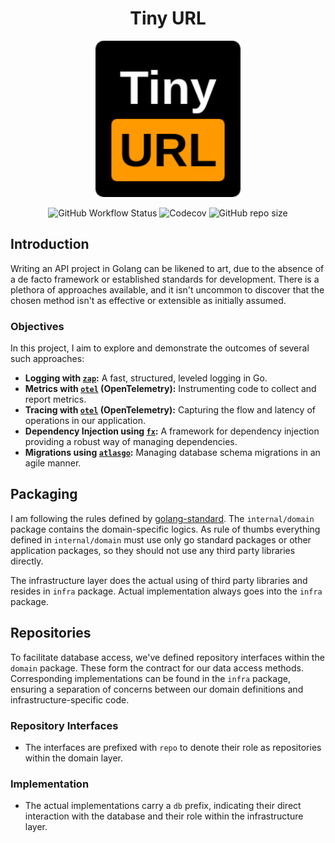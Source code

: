 <h1 align="center"> Tiny URL </h1>

<p align="center">
<img src="./.github/assets/logo.png" height="250px">
</p>

<p align="center">
    <img alt="GitHub Workflow Status" src="https://img.shields.io/github/actions/workflow/status/1995parham-teaching/tinyurl/test.yaml?logo=github&style=for-the-badge">
    <img alt="Codecov" src="https://img.shields.io/codecov/c/github/1995parham-teaching/tinyurl?logo=codecov&style=for-the-badge">
    <img alt="GitHub repo size" src="https://img.shields.io/github/repo-size/1995parham-teaching/tinyurl?logo=github&style=for-the-badge">
 </p>

## Introduction

Writing an API project in Golang can be likened to art,
due to the absence of a de facto framework or established standards for development.
There is a plethora of approaches available,
and it isn't uncommon to discover that the chosen method isn't as effective or extensible as initially assumed.

### Objectives

In this project, I aim to explore and demonstrate the outcomes of several such approaches:

- **Logging with [`zap`](https://github.com/uber-go/zap):** A fast, structured, leveled logging in Go.
- **Metrics with [`otel`](https://github.com/open-telemetry/opentelemetry-go) (OpenTelemetry):** Instrumenting code to collect and report metrics.
- **Tracing with [`otel`](https://github.com/open-telemetry/opentelemetry-go) (OpenTelemetry):** Capturing the flow and latency of operations in our application.
- **Dependency Injection using [`fx`](https://github.com/uber-go/fx):** A framework for dependency injection providing a robust way of managing dependencies.
- **Migrations using [`atlasgo`](https://atlasgo.io/):** Managing database schema migrations in an agile manner.

## Packaging

I am following the rules defined by [golang-standard](https://github.com/golang-standards/project-layout).
The `internal/domain` package contains the domain-specific logics. As rule of thumbs everything defined in
`internal/domain` must use only go standard packages or other application packages, so they should not use any third party
libraries directly.

The infrastructure layer does the actual using of third party libraries and resides in `infra` package.
Actual implementation always goes into the `infra` package.

## Repositories

To facilitate database access, we've defined repository interfaces within the `domain` package.
These form the contract for our data access methods.
Corresponding implementations can be found in the `infra` package,
ensuring a separation of concerns between our domain definitions and infrastructure-specific code.

### Repository Interfaces

- The interfaces are prefixed with `repo` to denote their role as repositories within the domain layer.

### Implementation

- The actual implementations carry a `db` prefix, indicating their direct interaction with the database
  and their role within the infrastructure layer.
